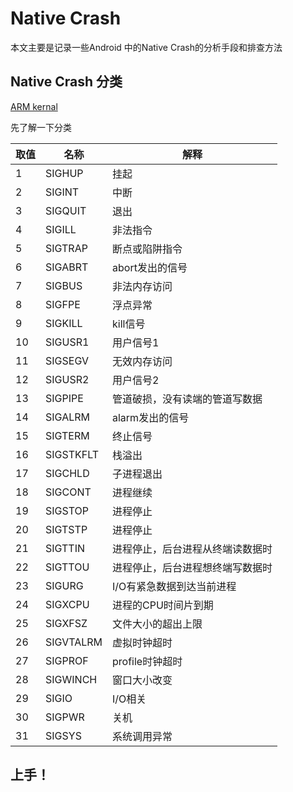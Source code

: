 # Native Crash

本文主要是记录一些Android 中的Native Crash的分析手段和排查方法

## Native Crash 分类

[ARM kernal](https://android.googlesource.com/kernel/msm/+/5ab48a77f046dfd88aaabf5a1cd5c3000e69d3e0/arch/arm/mm)

先了解一下分类

| 取值 | 名称 | 解释 |
|  ----  | ----  | ---- |
1 | SIGHUP | 挂起 |  
2 | SIGINT | 中断 |  
3 | SIGQUIT | 退出 |  
4 | SIGILL | 非法指令 |  
5 | SIGTRAP | 断点或陷阱指令 |  
6 | SIGABRT | abort发出的信号 |  
7 | SIGBUS | 非法内存访问 |  
8 | SIGFPE | 浮点异常 |  
9 | SIGKILL | kill信号 | 不能被忽略、处理和阻塞
10 | SIGUSR1 | 用户信号1 |  
11 | SIGSEGV | 无效内存访问 |  
12 | SIGUSR2 | 用户信号2 |  
13 | SIGPIPE | 管道破损，没有读端的管道写数据 |  
14 | SIGALRM | alarm发出的信号 |  
15 | SIGTERM | 终止信号 |  
16 | SIGSTKFLT | 栈溢出 |  
17 | SIGCHLD | 子进程退出 | 默认忽略
18 | SIGCONT | 进程继续 |  
19 | SIGSTOP | 进程停止 | 不能被忽略、处理和阻塞
20 | SIGTSTP | 进程停止 |  
21 | SIGTTIN | 进程停止，后台进程从终端读数据时 |  
22 | SIGTTOU | 进程停止，后台进程想终端写数据时 |  
23 | SIGURG | I/O有紧急数据到达当前进程 | 默认忽略
24 | SIGXCPU | 进程的CPU时间片到期 |  
25 | SIGXFSZ | 文件大小的超出上限 |  
26 | SIGVTALRM | 虚拟时钟超时 |  
27 | SIGPROF | profile时钟超时 |  
28 | SIGWINCH | 窗口大小改变 | 默认忽略
29 | SIGIO | I/O相关 |  
30 | SIGPWR | 关机 | 默认忽略
31 | SIGSYS | 系统调用异常 |  


## 上手！